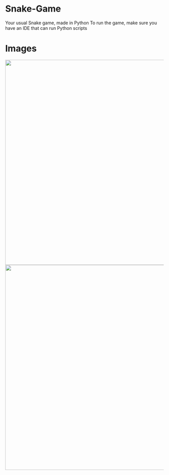 # Snake-Game
Your usual Snake game, made in Python
To run the game, make sure you have an IDE that can run Python scripts

# Images

<img src = "https://github.com/oRABiiA/Snake-Game/assets/109905794/85466737-f8d2-44de-92f6-edff2d83a448" width=650 height=650>
<img src = "https://github.com/oRABiiA/Snake-Game/assets/109905794/aff1326b-06ba-485b-974e-f006a8800bce" width=650 height=650>

